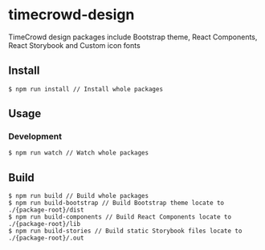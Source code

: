 # timecrowd-design

TimeCrowd design packages include Bootstrap theme, React Components, React Storybook and Custom icon fonts

## Install

```
$ npm run install // Install whole packages
```

## Usage

### Development

```
$ npm run watch // Watch whole packages
```

## Build

```
$ npm run build // Build whole packages
$ npm run build-bootstrap // Build Bootstrap theme locate to ./{package-root}/dist
$ npm run build-components // Build React Components locate to ./{package-root}/lib
$ npm run build-stories // Build static Storybook files locate to ./{package-root}/.out
```
